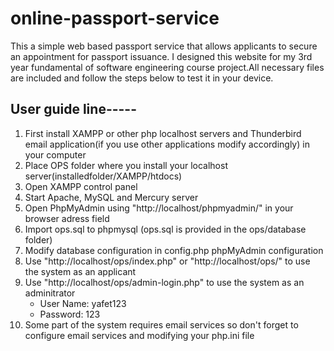 # online-passport-service
This a simple web based passport service  that allows applicants to  secure an appointment for passport issuance.
I designed this website for my 3rd year fundamental of software engineering course project.All necessary files are included and follow the steps below to test it in your device.
## User guide line-----
 1. First install XAMPP or other php localhost servers  and Thunderbird email application(if you use other applications modify accordingly) in your computer
 2. Place OPS folder where you install your localhost server(installedfolder/XAMPP/htdocs)
 3. Open XAMPP control panel
 4. Start Apache, MySQL and Mercury server
 5. Open PhpMyAdmin using "http://localhost/phpmyadmin/" in your browser adress field
 6. Import ops.sql to phpmysql (ops.sql is provided in the ops/database folder)
 7. Modify database configuration in config.php phpMyAdmin configuration
 8. Use "http://localhost/ops/index.php" or "http://localhost/ops/" to use the system as an applicant
 9. Use "http://localhost/ops/admin-login.php" to use the system as an adminitrator
    - User Name: yafet123
    - Password: 123
 10. Some part of the system requires email services so don't forget to configure email services and modifying your php.ini file
